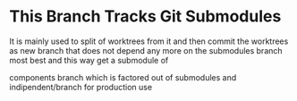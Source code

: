 # This Branch Tracks Git Submodules
It is mainly used to split of worktrees from it and then commit the worktrees as new branch
that does not depend any more on the submodules branch most best and this way get a submodule of

components branch which is factored out of submodules and indipendent/branch for production use
